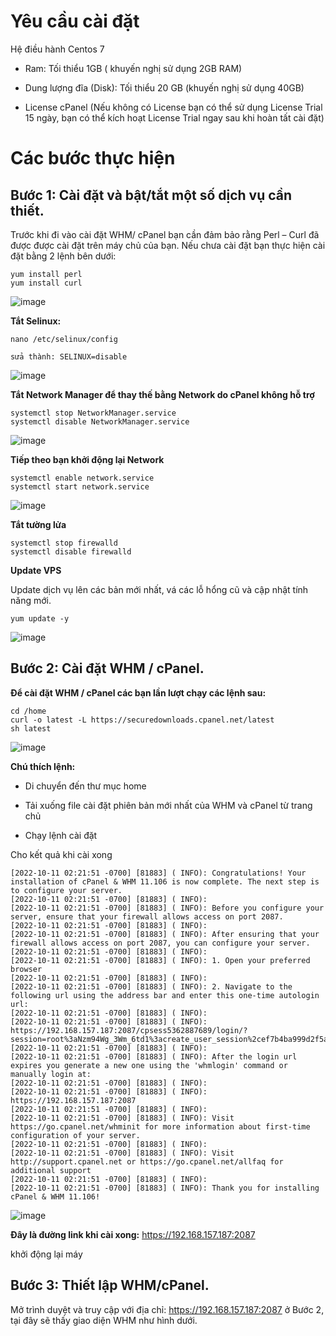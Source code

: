 # Yêu cầu cài đặt

Hệ điều hành Centos 7

- Ram: Tối thiểu 1GB ( khuyến nghị sử dụng 2GB RAM)

- Dung lượng đĩa (Disk): Tối thiểu 20 GB (khuyến nghị sử dụng 40GB)

- License cPanel (Nếu không có License bạn có thể sử dụng License Trial 15 ngày, bạn có thể kích hoạt License Trial ngay sau khi hoàn tất cài đặt)

# Các bước thực hiện

## Bước 1: Cài đặt và bật/tắt một số dịch vụ cần thiết.

Trước khi đi vào cài đặt WHM/ cPanel bạn cần đảm bảo rằng Perl – Curl đã được được cài đặt trên máy chủ của bạn. Nếu chưa cài đặt bạn thực hiện cài đặt bằng 2 lệnh bên dưới:

```
yum install perl
yum install curl
```
![image](https://user-images.githubusercontent.com/111721629/195044689-fcc8554c-55c3-4fcf-8c38-38fcfd10d0c9.png)


**Tắt Selinux:**
```
nano /etc/selinux/config

sửa thành: SELINUX=disable
```
![image](https://user-images.githubusercontent.com/111721629/195045253-6e16818b-d5a3-4592-a724-1a6a71b8d4f5.png)

**Tắt Network Manager để thay thế bằng Network do cPanel không hỗ trợ**
```
systemctl stop NetworkManager.service
systemctl disable NetworkManager.service
```
![image](https://user-images.githubusercontent.com/111721629/195045479-3ab831cd-3422-4fce-8565-681d624d467b.png)

**Tiếp theo bạn khởi động lại Network**

```
systemctl enable network.service
systemctl start network.service
```
![image](https://user-images.githubusercontent.com/111721629/195046056-f68bcefc-297f-45d6-adec-3e898179d007.png)

**Tắt tường lửa**

```
systemctl stop firewalld
systemctl disable firewalld
```
**Update VPS**

Update dịch vụ lên các bản mới nhất, vá các lỗ hổng cũ và cập nhật tính năng mới.

`yum update -y`

![image](https://user-images.githubusercontent.com/111721629/195048598-756c2723-158a-469c-8544-aec1f3e2cc36.png)

## Bước 2: Cài đặt WHM / cPanel.

**Để cài đặt WHM / cPanel các bạn lần lượt chạy các lệnh sau:**
```
cd /home
curl -o latest -L https://securedownloads.cpanel.net/latest
sh latest
```
![image](https://user-images.githubusercontent.com/111721629/195048966-00d6a596-c045-422e-9f2b-56825bd1a151.png)

**Chú thích lệnh:**

- Di chuyển đến thư mục home

- Tải xuống file cài đặt phiên bản mới nhất của WHM và cPanel từ trang chủ

- Chạy lệnh cài đặt

Cho kết quả khi cài xong
```
[2022-10-11 02:21:51 -0700] [81883] ( INFO): Congratulations! Your installation of cPanel & WHM 11.106 is now complete. The next step is to configure your server. 
[2022-10-11 02:21:51 -0700] [81883] ( INFO): 
[2022-10-11 02:21:51 -0700] [81883] ( INFO): Before you configure your server, ensure that your firewall allows access on port 2087.
[2022-10-11 02:21:51 -0700] [81883] ( INFO): 
[2022-10-11 02:21:51 -0700] [81883] ( INFO): After ensuring that your firewall allows access on port 2087, you can configure your server.
[2022-10-11 02:21:51 -0700] [81883] ( INFO): 
[2022-10-11 02:21:51 -0700] [81883] ( INFO): 1. Open your preferred browser
[2022-10-11 02:21:51 -0700] [81883] ( INFO): 
[2022-10-11 02:21:51 -0700] [81883] ( INFO): 2. Navigate to the following url using the address bar and enter this one-time autologin url:
[2022-10-11 02:21:51 -0700] [81883] ( INFO): 
[2022-10-11 02:21:51 -0700] [81883] ( INFO): https://192.168.157.187:2087/cpsess5362887689/login/?session=root%3aNzm94Wg_3Wm_6td1%3acreate_user_session%2cef7b4ba999d2f5a8ee5721a7449d3d89
[2022-10-11 02:21:51 -0700] [81883] ( INFO): 
[2022-10-11 02:21:51 -0700] [81883] ( INFO): After the login url expires you generate a new one using the 'whmlogin' command or manually login at:
[2022-10-11 02:21:51 -0700] [81883] ( INFO): 
[2022-10-11 02:21:51 -0700] [81883] ( INFO): https://192.168.157.187:2087
[2022-10-11 02:21:51 -0700] [81883] ( INFO): 
[2022-10-11 02:21:51 -0700] [81883] ( INFO): Visit https://go.cpanel.net/whminit for more information about first-time configuration of your server.
[2022-10-11 02:21:51 -0700] [81883] ( INFO): 
[2022-10-11 02:21:51 -0700] [81883] ( INFO): Visit http://support.cpanel.net or https://go.cpanel.net/allfaq for additional support
[2022-10-11 02:21:51 -0700] [81883] ( INFO): 
[2022-10-11 02:21:51 -0700] [81883] ( INFO): Thank you for installing cPanel & WHM 11.106!
```

![image](https://user-images.githubusercontent.com/111721629/195051689-8601ee5d-b935-4ae3-99ab-976cbbd960c9.png)

**Đây là đường link khi cài xong:** https://192.168.157.187:2087

khởi động lại máy
 
## Bước 3: Thiết lập WHM/cPanel.

Mở trình duyệt và truy cập với địa chỉ: https://192.168.157.187:2087  ở Bước 2, tại đây sẽ thấy giao diện WHM như hình dưới. 


